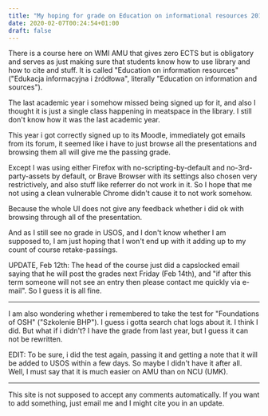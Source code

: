 ```yaml
---
title: "My hoping for grade on Education on informational resources 2019/20 @ WMI AMU, **UPDATED**"
date: 2020-02-07T00:24:54+01:00
draft: false
---
```

There is a course here on WMI AMU that gives zero ECTS but is obligatory and serves as just making sure that students know how to use library and how to cite and stuff. It is called "Education on information resources" ("Edukacja informacyjna i źródłowa", literally "Education on information and sources").

The last academic year i somehow missed being signed up for it, and also I thought it is just a single class happening in meatspace in the library. I still don't know how it was the last academic year.

This year i got correctly signed up to its Moodle, immediately got emails from its forum, it seemed like i have to just browse all the presentations and browsing them all will give me the passing grade.

Except I was using either Firefox with no-scripting-by-default and no-3rd-party-assets by default, or Brave Browser with its settings also chosen very restrictively, and also stuff like referrer do not work in it. So I hope that me not using a clean vulnerable Chrome didn't cause it to not work somehow.

Because the whole UI does not give any feedback whether i did ok with browsing through all of the presentation.

And as I still see no grade in USOS, and I don't know whether I am supposed to, I am just hoping that I won't end up with it adding up to my count of course retake-passings.

UPDATE, Feb 12th: The head of the course just did a capslocked email saying that he will post the grades next Friday (Feb 14th), and "if after this term someone will not see an entry then please contact me quickly via e-mail". So I guess it is all fine.

---

I am also wondering whether i remembered to take the test for "Foundations of OSH" ("Szkolenie BHP"). I guess i gotta search chat logs about it. I think I did. But what if i didn't? I have the grade from last year, but I guess it can not be rewritten.

EDIT: To be sure, i did the test again, passing it and getting a note that it will be added to USOS within a few days. So maybe I didn't have it after all. Well, I must say that it is much easier on AMU than on NCU (UMK).

---

This site is not supposed to accept any comments automatically. If you want to add something, just email me and I might cite you in an update.
